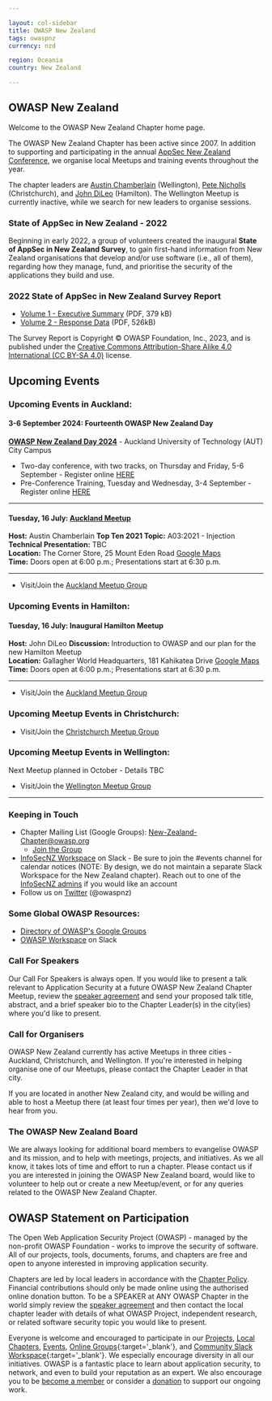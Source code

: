 ```yaml
---

layout: col-sidebar
title: OWASP New Zealand
tags: owaspnz
currency: nzd

region: Oceania
country: New Zealand

---
```


## OWASP New Zealand

Welcome to the OWASP New Zealand Chapter home page.

The OWASP New Zealand Chapter has been active since 2007. In addition to supporting and participating in the annual [AppSec New Zealand Conference](https://appsec.org.nz/conference), we organise local Meetups and training events throughout the year.

The chapter leaders are [Austin Chamberlain](mailto:austin.chamberlain@owasp.org) (Wellington), [Pete Nicholls](mailto:pete.nicholls@owasp.org) (Christchurch), and [John DiLeo](mailto:john.dileo@owasp.org) (Hamilton). The Wellington Meetup is currently inactive, while we search for new leaders to organise sessions.

### State of AppSec in New Zealand - 2022

Beginning in early 2022, a group of volunteers created the inaugural **State of AppSec in New Zealand Survey**, to gain first-hand information from 
New Zealand organisations that develop and/or use software (i.e., all of them), regarding how they manage, fund, and prioritise the security of the
applications they build and use.

### 2022 State of AppSec in New Zealand Survey Report   

* [Volume 1 - Executive Summary](assets/documents/2022_State_of_AppSec_Survey_Report-Volume_1.pdf) (PDF, 379 kB)
* [Volume 2 - Response Data](assets/documents/2022_State_of_AppSec_Survey_Report-Volume_2.pdf) (PDF, 526kB)

The Survey Report is Copyright &copy; OWASP Foundation, Inc., 2023, and is published under the 
[Creative Commons Attribution-Share Alike 4.0 International (CC BY-SA 4.0)](https://creativecommons.org/licenses/by-sa/4.0/) license.



## Upcoming Events

### Upcoming Events in Auckland:

#### 3-6 September 2024: Fourteenth OWASP New Zealand Day

**[OWASP New Zealand Day 2024](https://appsec.org.nz/conference/)** - Auckland University of Technology (AUT) City Campus   
* Two-day conference, with two tracks, on Thursday and Friday, 5-6 September - Register online [HERE](https://events.humanitix.com/owaspnz2024)   
* Pre-Conference Training, Tuesday and Wednesday, 3-4 September - Register online [HERE](https://events.humanitix.com/owaspnz2024-training)      

-------------

#### Tuesday, 16 July: [Auckland Meetup](https://www.meetup.com/owasp-new-zealand-chapter-auckland/events/297786381) 

**Host:** Austin Chamberlain
**Top Ten 2021 Topic:** A03:2021 - Injection    
**Technical Presentation:** TBC   
**Location:** The Corner Store, 25 Mount Eden Road [Google Maps](https://www.google.com/maps/place/The+Corner+Store/@-36.8657037,174.7583494,17z/data=!3m1!4b1!4m6!3m5!1s0x6d0d47c362b99f6f:0xd95014f14fe26b94!8m2!3d-36.865708!4d174.7609297!16s%2Fg%2F1tdy97hj?entry=ttu)     
**Time:** Doors open at 6:00 p.m.; Presentations start at 6:30 p.m.    

-------------

* Visit/Join the [Auckland Meetup Group](https://www.meetup.com/OWASP-New-Zealand-Chapter-Auckland/)

### Upcoming Events in Hamilton:

#### Tuesday, 16 July: Inaugural Hamilton Meetup 

**Host:** John DiLeo
**Discussion:** Introduction to OWASP and our plan for the new Hamilton Meetup   
**Location:** Gallagher World Headquarters, 181 Kahikatea Drive [Google Maps](https://www.google.com/maps/place/Gallagher+Animal+Management+New+Zealand/@-37.8081827,175.2672688,17z/data=!3m1!4b1!4m6!3m5!1s0x6d6d21fce170e7f9:0x2484032d31d29bc4!8m2!3d-37.808187!4d175.2698491!16s%2Fg%2F1v2kxmq1?entry=ttu)     
**Time:** Doors open at 6:00 p.m.; Presentations start at 6:30 p.m.    

-------------

* Visit/Join the [Auckland Meetup Group](https://www.meetup.com/OWASP-New-Zealand-Chapter-Auckland/)

### Upcoming Meetup Events in Christchurch:

* Visit/Join the [Christchurch Meetup Group](https://www.meetup.com/OWASP-New-Zealand-Chapter-Christchurch/)

### Upcoming Meetup Events in Wellington:

Next Meetup planned in October - Details TBC

* Visit/Join the [Wellington Meetup Group](https://www.meetup.com/OWASP-Wellington/)

-------------

### Keeping in Touch

  - Chapter Mailing List (Google Groups):
    [New-Zealand-Chapter@owasp.org](mailto:new-zealand-chapter@owasp.org)
    - [Join the
    Group](https://groups.google.com/a/owasp.org/forum/#!forum/new-zealand-chapter/join)
  - [InfoSecNZ Workspace](https://infosecnz.slack.com) on Slack - Be
    sure to join the \#events channel for calendar notices (NOTE: By
    design, we do not maintain a separate Slack Workspace for the New
    Zealand chapter). Reach out to one of the [InfoSecNZ admins](https://github.com/binarymist/InfoSecNZ#join-infosecnz) if you would like an account
  - Follow us on [Twitter](https://www.twitter.com/owaspnz) (@owaspnz)

### Some Global OWASP Resources:

  - [Directory of OWASP's Google
    Groups](https://groups.google.com/a/owasp.org/forum/?hl=en#!forumsearch/)
  - [OWASP Workspace](https://owasp.slack.com) on Slack

### Call For Speakers

Our Call For Speakers is always open. If you would like to present a talk relevant to Application Security at a future OWASP New Zealand Chapter Meetup, review the [speaker agreement](/www-policy/speaker-agreement) and send your proposed talk title, abstract, and a brief speaker bio to the Chapter Leader(s) in the city(ies) where you'd like to present.

### Call for Organisers

OWASP New Zealand currently has active Meetups in three cities - Auckland, Christchurch, and Wellington. If you're interested in helping organise one of our Meetups, please contact the Chapter Leader in that city.

If you are located in another New Zealand city, and would be willing and able to host a Meetup there (at least four times per year), then we'd love to hear from you.

### The OWASP New Zealand Board

We are always looking for additional board members to evangelise OWASP and its mission, and to help with meetings, projects, and initiatives. As we all know, it takes lots of time and effort to run a chapter. Please contact us if you are interested in joining the OWASP New Zealand board, would like to volunteer to help out or create a new Meetup/event, or for any queries related to the OWASP New Zealand Chapter.

## OWASP Statement on Participation

The Open Web Application Security Project (OWASP) - managed by the non-profit OWASP Foundation - works to improve the security of software. All of our projects, tools, documents, forums, and chapters are free and open to anyone interested in improving application security. 

Chapters are led by local leaders in accordance with the [Chapter Policy](https://owasp.org/www-policy/). Financial contributions should only be made online using the authorised online donation button. To be a SPEAKER at ANY OWASP Chapter in the world simply review the [speaker agreement](https://owasp.org/www-policy/) and then contact the local chapter leader with details of what OWASP Project, independent research, or related software security topic you would like to present.

Everyone is welcome and encouraged to participate in our [Projects](/projects), [Local Chapters](/chapters), [Events](/events), [Online Groups](https://groups.google.com/a/owasp.com/){:target='_blank'}, and [Community Slack Workspace](https://owasp.slack.com/){:target='_blank'}. We especially encourage diversity in all our initiatives. OWASP is a fantastic place to learn about application security, to network, and even to build your reputation as an expert. We also encourage you to be [become a member](/membership) or consider a [donation](/donate) to support our ongoing work.
